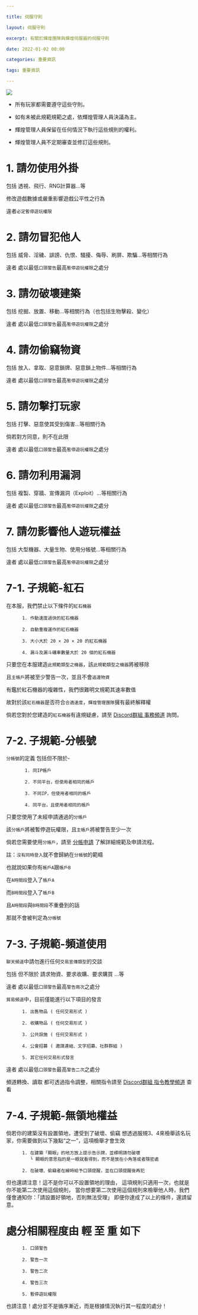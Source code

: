 ```yaml
---

title: 伺服守則

layout: 伺服守則

excerpt: 有關於輝煌團隊與輝煌伺服器的伺服守則

date: 2022-01-02 00:00

categories: 重要資訊

tags: 重要資訊

---
```



![](https://media.discordapp.net/attachments/596718421966716928/971190210928992267/AddText_05-04-06.36.35.png)

- 所有玩家都需要遵守這些守則。

- 如有未被此規範規範之處，依輝煌管理人員決議為主。

- 輝煌管理人員保留在任何情況下執行這些規則的權利。

- 輝煌管理人員不定期審查並修訂這些規則。

# 1. 請勿使用外掛

包括 透視、飛行、RNG計算器...等 

修改遊戲數據或嚴重影響遊戲公平性之行為

違者` 必定暫停遊玩權限 `

# 2. 請勿冒犯他人

包括 威脅、淫穢、誹謗、仇恨、騷擾、侮辱、刷屏、欺騙...等相關行為

違者 處以最低` 口頭警告 `最高` 暫停遊玩權限 `之處分

# 3. 請勿破壞建築

包括 挖掘、放置、移動...等相關行為（也包括生物擊殺、變化）

違者 處以最低` 口頭警告 `最高` 暫停遊玩權限 `之處分

# 4. 請勿偷竊物資

包括 放入、拿取、惡意鎖牌、惡意鎖上物件...等相關行為

違者 處以最低` 口頭警告 `最高` 暫停遊玩權限 `之處分

# 5. 請勿擊打玩家

包括 打擊、惡意使其受到傷害...等相關行為

倘若對方同意，則不在此限

違者 處以最低` 口頭警告 `最高` 暫停遊玩權限 `之處分

# 6. 請勿利用漏洞

包括 複製、穿牆、宣傳漏洞（Exploit）...等相關行為

違者 處以最低` 口頭警告 `最高` 暫停遊玩權限 `之處分

# 7. 請勿影響他人遊玩權益

包括 大型機器、大量生物、使用分帳號...等相關行為

違者 處以最低` 口頭警告 `最高` 暫停遊玩權限 `之處分

# 7-1. 子規範-紅石

在本服，我們禁止以下條件的` 紅石機器 `

          1. 作動速度過快的紅石機器

          2. 自動重複運作的紅石機器 

          3. 大小大於 20 × 20 × 20 的紅石機器

          4. 漏斗及漏斗礦車數量大於 20 個的紅石機器

只要您在本服建造` 此規範類型之機器 `，該` 此規範類型之機器 `將被移除

且` 主帳戶 `將被至少警告一次，並且不會` 返還物資 `

有鑑於紅石機器的複雜性，我們很難明文規範其速率數值

故對於該` 紅石機器 `是否符合` 合適速度 `，` 輝煌管理團隊 `擁有最終解釋權

倘若您對於您建造的` 紅石機器 `有違規疑慮，請至 <a href="https://discord.com/invite/5MHGpAFGEN">Discord群組 事務頻道</a> 詢問。

# 7-2. 子規範-分帳號

` 分帳號 `的定義 包括但不限於-

           1. 同IP帳戶

           2. 不同平台，但使用者相同的帳戶

           3. 不同IP，但使用者相同的帳戶

           4. 同平台，且使用者相同的帳戶

只要您使用了未經申請通過的` 分帳戶 `

該` 分帳戶 `將被暫停遊玩權限，且` 主帳戶 `將被警告至少一次

倘若您需要使用` 分帳戶 `，請至 <a href="https://www.brilliantw.net/分帳申請">分帳申請</a> 了解詳細規範及申請流程。

註：` 沒有同時登入 `就不會歸納在` 分帳號 `的範疇

也就說如果你有` 帳戶A `跟` 帳戶B `

在` A時間段 `登入了` 帳戶A `

而` B時間段 `登入了` 帳戶B `

且` A時間段 `與` B時間段 `不重疊到的話

那就不會被判定為` 分帳號 `

# 7-3. 子規範-頻道使用

` 聊天頻道 `中請勿進行任何` 交易宣傳類型 `的交談

包括 但不限於 請求物資、要求收購、要求購買 ...等

違者 處以最低` 口頭警告 `最高` 警告兩次 `之處分

` 貿易頻道 `中，目前僅能進行以下項目的發言

          1. 出售物品 ( 任何交易形式 )

          2. 收購物品 ( 任何交易形式 )

          3. 公共設施 ( 任何交易形式 )

          4. 公會招募 ( 邀請連結、文字招募、社群群組 )

          5. 其它任何交易形式發言

違者 處以最低` 口頭警告 `最高` 警告二次 `之處分

頻道轉換、讀取 都可透過指令調整，相關指令請至 <a href="https://discord.com/invite/5MHGpAFGEN">Discord群組 指令教學頻道</a> 查看

# 7-4. 子規範-無領地權益

倘若你的建築沒有設置領地，遭受到了破壞、偷竊
想透過服規3、4來檢舉該名玩家，你需要做到以下幾點“之一”，這項檢舉才會生效

          1. 在建築「顯眼」的地方放上提示告示牌，並標明請勿破壞
             └ 顯眼的意思指的是一眼就看得到，而不是放在小角落或者隱密處
             
          2. 在破壞、偷竊者在線時給予口頭提醒，並在口頭提醒後再犯

但也還請注意！這不是你可以不設置領地的理由，
這項規則只適用一次，也就是你不能第二次使用這個規則，
當你想要第二次使用這個規則來檢舉他人時，我們僅會通知你：「請設置好領地，否則無法受理」
即便你達成了以上的條件，還請留意。

# 處分相關程度由 輕 至 重 如下

          1. 口頭警告

          2. 警告一次

          3. 警告二次

          4. 警告三次

          5. 暫停遊玩權限     

也請注意！處分並不是循序漸近，而是根據情況執行其一程度的處分！
